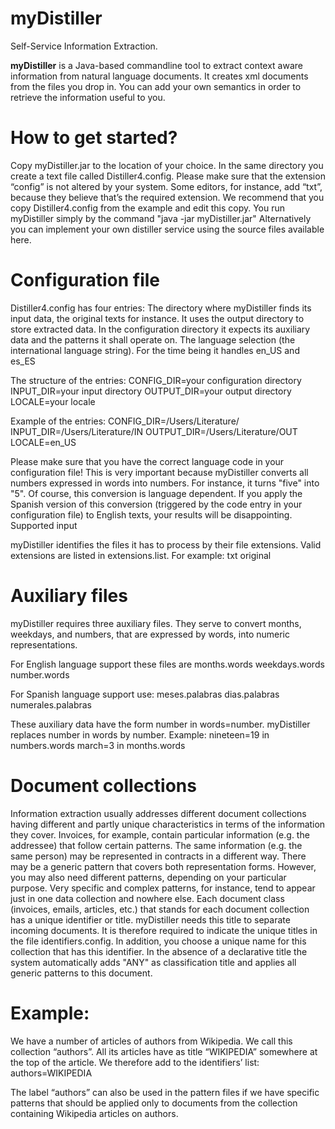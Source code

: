 # myDistiller
Self-Service Information Extraction.

**myDistiller** is a Java-based commandline tool to extract context aware information from natural language documents.
It creates xml documents from the files you drop in.
You can add your own semantics in order to retrieve the information useful to you.

# How to get started?

Copy myDistiller.jar to the location of your choice.
In the same directory you create a text file called Distiller4.config. Please make sure that the extension “config” is not altered by your system. Some editors, for instance, add “txt”, because they believe that’s the required extension.
We recommend that you copy Distiller4.config from the example and edit this copy.
You run myDistiller simply by the command "java -jar myDistiller.jar"
Alternatively you can implement your own distiller service using the source files available here.

# Configuration file

Distiller4.config has four entries:
The directory where myDistiller finds its input data, the original texts for instance.
It uses the output directory to store extracted data.
In the configuration directory it expects its auxiliary data and the patterns it shall operate on.
The language selection (the international language string). For the time being it handles en_US and es_ES

The structure of the entries:
CONFIG_DIR=your configuration directory
INPUT_DIR=your input directory
OUTPUT_DIR=your output directory
LOCALE=your locale

Example of the entries:
CONFIG_DIR=/Users/Literature/
INPUT_DIR=/Users/Literature/IN
OUTPUT_DIR=/Users/Literature/OUT
LOCALE=en_US

Please make sure that you have the correct language code in your configuration file! This is very important because myDistiller converts all numbers expressed in words into numbers. For instance, it turns "five" into "5". Of course, this conversion is language dependent. If you apply the Spanish version of this conversion (triggered by the code entry in your configuration file) to English texts, your results will be disappointing.
Supported input

myDistiller identifies the files it has to process by their file extensions. Valid extensions are listed in extensions.list.
For example:
txt
original

# Auxiliary files

myDistiller requires three auxiliary files. They serve to convert months, weekdays, and numbers, that are expressed by words, into numeric representations.

For English language support these files are
months.words
weekdays.words
number.words

For Spanish language support use:
meses.palabras
dias.palabras
numerales.palabras

These auxiliary data have the form number in words=number. myDistiller replaces number in words by number.
Example:
nineteen=19 in numbers.words
march=3 in months.words

# Document collections

Information extraction usually addresses different document collections having different and partly unique characteristics in terms of the information they cover. Invoices, for example, contain particular information (e.g. the addressee) that follow certain patterns. The same information (e.g. the same person) may be represented in contracts in a different way. There may be a generic pattern that covers both representation forms. However, you may also need different patterns, depending on your particular purpose. Very specific and complex patterns, for instance, tend to appear just in one data collection and nowhere else.
Each document class (invoices, emails, articles, etc.) that stands for each document collection has a unique identifier or title. myDistiller needs this title to separate incoming documents. It is therefore required to indicate the unique titles in the file identifiers.config. In addition, you choose a unique name for this collection that has this identifier.
In the absence of a declarative title the system automatically adds "ANY" as classification title and applies all generic patterns to this document.

# Example:
We have a number of articles of authors from Wikipedia. We call this collection “authors”. All its articles have as title “WIKIPEDIA” somewhere at the top of the article. We therefore add to the identifiers’ list:
authors=WIKIPEDIA

The label “authors” can also be used in the pattern files if we have specific patterns that should be applied only to documents from the collection containing Wikipedia articles on authors.

